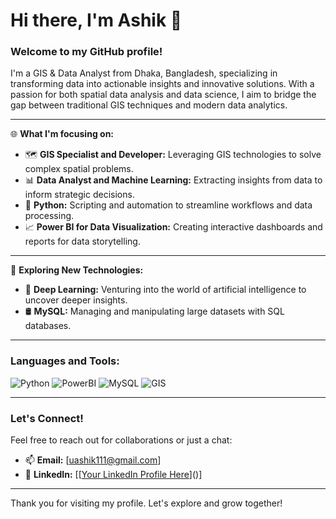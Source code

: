 # Hi there, I'm Ashik 👋

### Welcome to my GitHub profile!

I'm a GIS & Data Analyst from Dhaka, Bangladesh, specializing in transforming data into actionable insights and innovative solutions. With a passion for both spatial data analysis and data science, I aim to bridge the gap between traditional GIS techniques and modern data analytics.

---

🌐 **What I'm focusing on:**

- 🗺️ **GIS Specialist and Developer:** Leveraging GIS technologies to solve complex spatial problems.
- 📊 **Data Analyst and Machine Learning:** Extracting insights from data to inform strategic decisions.
- 🐍 **Python:** Scripting and automation to streamline workflows and data processing.
- 📈 **Power BI for Data Visualization:** Creating interactive dashboards and reports for data storytelling.

---

🚀 **Exploring New Technologies:**

- 🧠 **Deep Learning:** Venturing into the world of artificial intelligence to uncover deeper insights.
- 🛢️ **MySQL:** Managing and manipulating large datasets with SQL databases.

---

### Languages and Tools:

![Python](https://img.shields.io/badge/-Python-3776AB?style=flat-square&logo=python&logoColor=white)
![PowerBI](https://img.shields.io/badge/-Power_BI-F2C811?style=flat-square&logo=power-bi&logoColor=black)
![MySQL](https://img.shields.io/badge/-MySQL-4479A1?style=flat-square&logo=mysql&logoColor=white)
![GIS](https://img.shields.io/badge/-GIS-428813?style=flat-square&logo=arcgis&logoColor=white)
<!-- Feel free to add more badges from https://shields.io -->

---

### Let's Connect!

Feel free to reach out for collaborations or just a chat:

- 📫 **Email:** [uashik111@gmail.com]
- 🔗 **LinkedIn:** [[[Your LinkedIn Profile Here](https://www.linkedin.com/in/ashik111/)]()]
<!-- Add your contact information -->


---

Thank you for visiting my profile. Let's explore and grow together!

